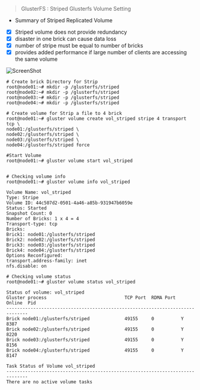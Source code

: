 >GlusterFS : Striped Glusterfs Volume Setting
* Summary of Striped Replicated Volume
- [x] Striped volume does not provide redundancy
- [x] disaster in one brick can cause data loss
- [x] number of stripe must be equal to number of bricks
- [x] provides added performance if large number of clients are accessing the same volume

![ScreenShot](https://cloud.githubusercontent.com/assets/10970993/7412387/f411fa56-ef5f-11e4-8e78-a0896a47625a.png)
```
# Create brick Directory for Strip 
root@node01:~# mkdir -p /glusterfs/striped
root@node02:~# mkdir -p /glusterfs/striped 
root@node03:~# mkdir -p /glusterfs/striped 
root@node04:~# mkdir -p /glusterfs/striped 

# Create volume for Strip a file to 4 brick
root@node01:~# gluster volume create vol_striped stripe 4 transport tcp \
node01:/glusterfs/striped \
node02:/glusterfs/striped \
node03:/glusterfs/striped \
node04:/glusterfs/striped force

#Start Volume
root@node01:~# gluster volume start vol_striped 


# Checking volume info
root@node01:~# gluster volume info vol_striped 

Volume Name: vol_striped
Type: Stripe
Volume ID: 44c507d2-0501-4a46-a85b-931947b6059e
Status: Started
Snapshot Count: 0
Number of Bricks: 1 x 4 = 4
Transport-type: tcp
Bricks:
Brick1: node01:/glusterfs/striped
Brick2: node02:/glusterfs/striped
Brick3: node03:/glusterfs/striped
Brick4: node04:/glusterfs/striped
Options Reconfigured:
transport.address-family: inet
nfs.disable: on

# Checking volume status
root@node01:~# gluster volume status vol_striped

Status of volume: vol_striped
Gluster process                             TCP Port  RDMA Port  Online  Pid
------------------------------------------------------------------------------
Brick node01:/glusterfs/striped             49155     0          Y       8387 
Brick node02:/glusterfs/striped             49155     0          Y       8220 
Brick node03:/glusterfs/striped             49155     0          Y       8156 
Brick node04:/glusterfs/striped             49155     0          Y       8147 
 
Task Status of Volume vol_striped
------------------------------------------------------------------------------
There are no active volume tasks
```
